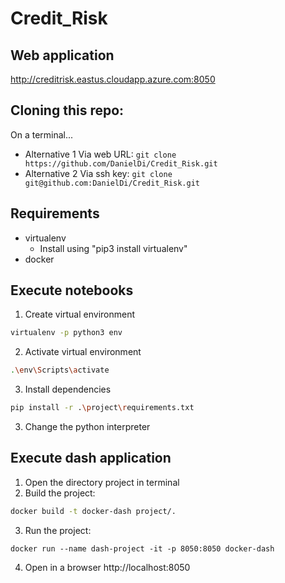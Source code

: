 # Credit_Risk

## Web application
http://creditrisk.eastus.cloudapp.azure.com:8050

## Cloning this repo:
On a terminal...
- Alternative 1
Via web URL:
```git clone https://github.com/DanielDi/Credit_Risk.git```
- Alternative 2
Via ssh key:
```git clone git@github.com:DanielDi/Credit_Risk.git```

## Requirements
- virtualenv
    - Install using "pip3 install virtualenv"
- docker

## Execute notebooks
1. Create virtual environment
```bash
virtualenv -p python3 env
```
2. Activate virtual environment
```bash
.\env\Scripts\activate
```
3. Install dependencies
```bash
pip install -r .\project\requirements.txt
```
3. Change the python interpreter

## Execute dash application
1. Open the directory project in terminal 
2. Build the project:
```bash
docker build -t docker-dash project/.
```
3. Run the project:
```
docker run --name dash-project -it -p 8050:8050 docker-dash
```
4. Open in a browser http://localhost:8050
